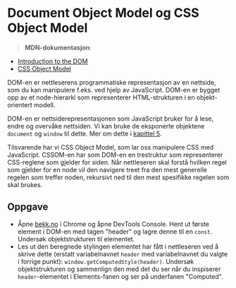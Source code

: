 # Document Object Model og CSS Object Model

> **MDN-dokumentasjon**:
* [Introduction to the DOM](https://developer.mozilla.org/en-US/docs/Web/API/Document_Object_Model/Introduction)
* [CSS Object Model](https://developer.mozilla.org/en-US/docs/Web/API/CSS_Object_Model)

DOM-en er nettleserens programmatiske representasjon av en nettside, som du kan manipulere f.eks. ved hjelp av JavaScript. DOM-en er bygget opp av et node-hierarki som representerer HTML-strukturen i en objekt-orientert modell.

DOM-en er nettsiderepresentasjonen som JavaScript bruker for å lese, endre og overvåke nettsiden. Vi kan bruke de eksponerte objektene `document` og `window` til dette. Mer om dette i [kapittel 5](../05-javascript/dom-apiet.md).

Tilsvarende har vi CSS Object Model, som lar oss manipulere CSS med JavaScript. CSSOM-en har som DOM-en en trestruktur som representerer CSS-reglene som gjelder for siden. Når nettleseren skal forstå hvilken regel som gjelder for en node vil den navigere treet fra den mest generelle regelen som treffer noden, rekursivt ned til den mest spesifikke regelen som skal brukes.

## Oppgave

* Åpne [bekk.no](https://www.bekk.no) i Chrome og åpne DevTools Console. Hent ut første element i DOM-en med tagen "header" og lagre denne til en `const`. Undersøk objektstrukturen til elementet.
* Les ut den beregnede stylingen elementet har fått i nettleseren ved å skrive dette (erstatt variabelnavnet `header` med variabelnavnet du valgte i forrige punkt): `window.getComputedStyle(header)`. Undersøk objektstrukturen og sammenlign den med det du ser når du inspiserer `header`-elementet i Elements-fanen og ser på underfanen "Computed".
